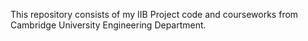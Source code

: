 This repository consists of my IIB Project code and courseworks from Cambridge University Engineering Department.
